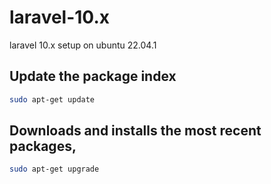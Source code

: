# laravel-10.x
laravel 10.x setup on ubuntu 22.04.1

## Update the package index
```bash
sudo apt-get update
```
## Downloads and installs the most recent packages,
```bash
sudo apt-get upgrade
```
